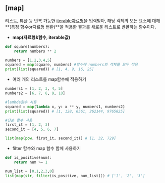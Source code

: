 ## [map]

리스트, 튜플 등 반복 가능한 [iterable자료형](https://www.notion.so/Iterable-Iterator-1ad44dbcbb248035acd3e7e1dfb4b181?pvs=21)을 입력받아, 해당 객체의 모든 요소에 대해 **(특정 함수or자료형 변환)**을 적용한 결과를 새로운 리스트로 반환하는 함수이다.

- **map(자료형&함수, iterable값)**

```python
def square(numbers):
    return numbers ** 2

numbers = [1,2,3,4,5]
squared = map(square, numbers) #함수에 numbers의 객체를 모두 적용
print(list(squared)) # [1, 4, 9, 16, 25]
```

- 여러 개의 리스트를 map함수에 적용하기

```python
numbers1 = [1, 2, 3, 4, 5]
numbers2 = [6, 7, 8, 9, 10]

#lambda함수 사용
squared = map(lambda x, y: x ** y, numbers1, numbers2)
print(list(squared)) # [1, 128, 6561, 262144, 9765625]

#단순 함수 사용
first_it = [1, 2, 3]
second_it = [4, 5, 6, 7]

list(map(pow, first_it, second_it)) # [1, 32, 729]
```

- filter 함수와 map 함수 함께 사용하기

```python
def is_positive(num):
    return num >= 1

num_list = [0,1,2,3,0]
list(map(str, filter(is_positive, num_list))) # ['1', '2', '3']
```